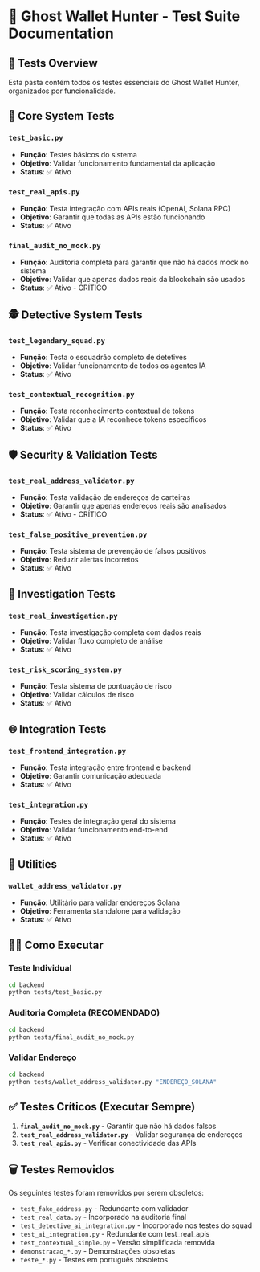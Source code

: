 # 🧪 Ghost Wallet Hunter - Test Suite Documentation

## 📁 Tests Overview

Esta pasta contém todos os testes essenciais do Ghost Wallet Hunter, organizados por funcionalidade.

## 🔧 Core System Tests

### `test_basic.py`

- **Função**: Testes básicos do sistema
- **Objetivo**: Validar funcionamento fundamental da aplicação
- **Status**: ✅ Ativo

### `test_real_apis.py`

- **Função**: Testa integração com APIs reais (OpenAI, Solana RPC)
- **Objetivo**: Garantir que todas as APIs estão funcionando
- **Status**: ✅ Ativo

### `final_audit_no_mock.py`

- **Função**: Auditoria completa para garantir que não há dados mock no sistema
- **Objetivo**: Validar que apenas dados reais da blockchain são usados
- **Status**: ✅ Ativo - CRÍTICO

## 🕵️ Detective System Tests

### `test_legendary_squad.py`

- **Função**: Testa o esquadrão completo de detetives
- **Objetivo**: Validar funcionamento de todos os agentes IA
- **Status**: ✅ Ativo

### `test_contextual_recognition.py`

- **Função**: Testa reconhecimento contextual de tokens
- **Objetivo**: Validar que a IA reconhece tokens específicos
- **Status**: ✅ Ativo

## 🛡️ Security & Validation Tests

### `test_real_address_validator.py`

- **Função**: Testa validação de endereços de carteiras
- **Objetivo**: Garantir que apenas endereços reais são analisados
- **Status**: ✅ Ativo - CRÍTICO

### `test_false_positive_prevention.py`

- **Função**: Testa sistema de prevenção de falsos positivos
- **Objetivo**: Reduzir alertas incorretos
- **Status**: ✅ Ativo

## 🎯 Investigation Tests

### `test_real_investigation.py`

- **Função**: Testa investigação completa com dados reais
- **Objetivo**: Validar fluxo completo de análise
- **Status**: ✅ Ativo

### `test_risk_scoring_system.py`

- **Função**: Testa sistema de pontuação de risco
- **Objetivo**: Validar cálculos de risco
- **Status**: ✅ Ativo

## 🌐 Integration Tests

### `test_frontend_integration.py`

- **Função**: Testa integração entre frontend e backend
- **Objetivo**: Garantir comunicação adequada
- **Status**: ✅ Ativo

### `test_integration.py`

- **Função**: Testes de integração geral do sistema
- **Objetivo**: Validar funcionamento end-to-end
- **Status**: ✅ Ativo

## 🔧 Utilities

### `wallet_address_validator.py`

- **Função**: Utilitário para validar endereços Solana
- **Objetivo**: Ferramenta standalone para validação
- **Status**: ✅ Ativo

## 🏃‍♂️ Como Executar

### Teste Individual

```bash
cd backend
python tests/test_basic.py
```

### Auditoria Completa (RECOMENDADO)

```bash
cd backend
python tests/final_audit_no_mock.py
```

### Validar Endereço

```bash
cd backend
python tests/wallet_address_validator.py "ENDEREÇO_SOLANA"
```

## ✅ Testes Críticos (Executar Sempre)

1. **`final_audit_no_mock.py`** - Garantir que não há dados falsos
2. **`test_real_address_validator.py`** - Validar segurança de endereços
3. **`test_real_apis.py`** - Verificar conectividade das APIs

## 🗑️ Testes Removidos

Os seguintes testes foram removidos por serem obsoletos:

- `test_fake_address.py` - Redundante com validador
- `test_real_data.py` - Incorporado na auditoria final
- `test_detective_ai_integration.py` - Incorporado nos testes do squad
- `test_ai_integration.py` - Redundante com test_real_apis
- `test_contextual_simple.py` - Versão simplificada removida
- `demonstracao_*.py` - Demonstrações obsoletas
- `teste_*.py` - Testes em português obsoletos
